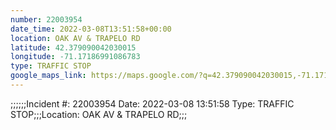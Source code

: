 ```yaml
---
number: 22003954
date_time: 2022-03-08T13:51:58+00:00
location: OAK AV & TRAPELO RD
latitude: 42.379090042030015
longitude: -71.17186991086783
type: TRAFFIC STOP
google_maps_link: https://maps.google.com/?q=42.379090042030015,-71.17186991086783
---
```


;;;;;;Incident #: 22003954  Date: 2022-03-08 13:51:58   Type: TRAFFIC STOP;;;Location: OAK AV & TRAPELO RD;;;
